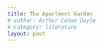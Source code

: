 ```yaml
---
title: The Apartment Garden
# author: Arthur Conan Doyle
# category: literature
layout: post
---
```


